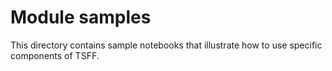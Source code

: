 # Module samples

This directory contains sample notebooks that illustrate how to use specific components of TSFF.
